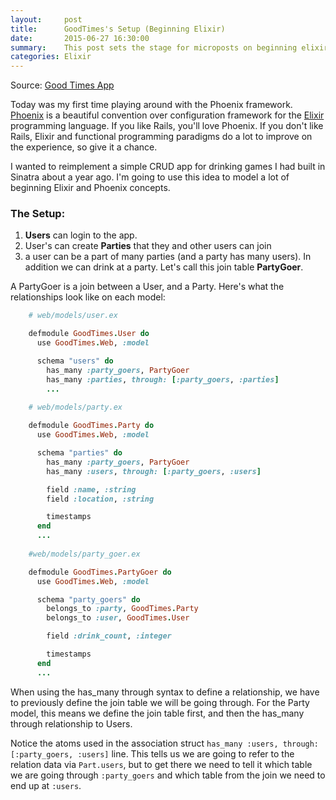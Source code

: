 ```yaml
---
layout:     post
title:      GoodTimes's Setup (Beginning Elixir)
date:       2015-06-27 16:30:00
summary:    This post sets the stage for microposts on beginning elixir topics.
categories: Elixir
---
```


Source: [Good Times App](https://github.com/last-night/good-times)

Today was my first time playing around with the Phoenix framework.
 [Phoenix](http://www.phoenixframework.org/v0.13.1) is a beautiful convention over configuration framework
 for the [Elixir](http://elixir-lang.org/) programming language. If you like Rails, you'll love Phoenix.
  If you don't like Rails, Elixir and functional programming paradigms do a lot to improve on the experience, so give it a chance.

I wanted to reimplement a simple CRUD app for drinking games I had built in Sinatra about a year ago. I'm going to use this idea to model a lot of beginning Elixir and Phoenix concepts. 

### The Setup:


1. **Users** can login to the app.
2. User's can create **Parties** that they and other users can join
3. a user can be a part of many parties (and a party has many users). In addition we can drink at a party. Let's call this join table **PartyGoer**.

A PartyGoer is a join between a User, and a Party. Here's what the relationships look like on each model:

~~~ ruby
	# web/models/user.ex

	defmodule GoodTimes.User do
	  use GoodTimes.Web, :model

	  schema "users" do
	    has_many :party_goers, PartyGoer
	    has_many :parties, through: [:party_goers, :parties]
	    ...
    
	# web/models/party.ex    

	defmodule GoodTimes.Party do
	  use GoodTimes.Web, :model

	  schema "parties" do
	    has_many :party_goers, PartyGoer
	    has_many :users, through: [:party_goers, :users]

	    field :name, :string
	    field :location, :string

	    timestamps
	  end
	  ...
	  
	#web/models/party_goer.ex

	defmodule GoodTimes.PartyGoer do
	  use GoodTimes.Web, :model

	  schema "party_goers" do
	    belongs_to :party, GoodTimes.Party
	    belongs_to :user, GoodTimes.User

	    field :drink_count, :integer

	    timestamps
	  end
	  ...
~~~

When using the has_many through syntax to define a relationship, we have to previously define the join table we will be going through. For the Party model, this means we define the join table first, and then the has_many through relationship to Users.

Notice the atoms used in the association struct ```has_many :users, through: [:party_goers, :users]``` line. This tells us we are going to refer to the relation data via ```Part.users```, but to get there we need to tell it which table we are going through ```:party_goers``` and which table from the join we need to end up at ```:users```.